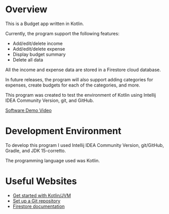# Overview

This is a Budget app written in Kotlin.

Currently, the program support the following features:
- Add/edit/delete income
- Add/edit/delete expense
- Display budget summary
- Delete all data

All the income and expense data are stored in a Firestore cloud database. 

In future releases, the program will also support adding categories for expenses, create budgets for each of the categories, and more. 

This program was created to test the environment of Kotlin using Intellij IDEA Community Version, git, and GitHub. 

[Software Demo Video](https://youtu.be/EsqBgnmJ5EM)

# Development Environment

To develop this program I used Intellij IDEA Community Version, git/GitHub, Gradle, and JDK 15-corretto.

The programming language used was Kotlin.
# Useful Websites

* [Get started with Kotlin/JVM](https://kotlinlang.org/docs/jvm-get-started.html)
* [Set up a Git repository](https://www.jetbrains.com/help/idea/set-up-a-git-repository.html)
* [Firestore documentation](https://firebase.google.com/docs/firestore)